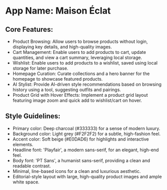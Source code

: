 # **App Name**: Maison Éclat

## Core Features:

- Product Browsing: Allow users to browse products without login, displaying key details, and high-quality images.
- Cart Management: Enable users to add products to cart, update quantities, and view a cart summary, leveraging local storage.
- Wishlist: Enable users to add products to a wishlist, saved using local storage for later purchase.
- Homepage Curation: Curate collections and a hero banner for the homepage to showcase featured products.
- AI Stylist: Provide AI-driven style recommendations based on browsing history using a tool, suggesting outfits and pairings.
- Product Grid with Hover Effects: Implement a product grid layout featuring image zoom and quick add to wishlist/cart on hover.

## Style Guidelines:

- Primary color: Deep charcoal (#333333) for a sense of modern luxury.
- Background color: Light grey (#F2F2F2) for a subtle, high-fashion feel.
- Accent color: Soft beige (#E0DAD6) for highlights and interactive elements.
- Headline font: 'Playfair', a modern sans-serif, for an elegant, high-end feel.
- Body font: 'PT Sans', a humanist sans-serif, providing a clean and readable contrast.
- Minimal, line-based icons for a clean and luxurious aesthetic.
- Editorial-style layout with large, high-quality product images and ample white space.